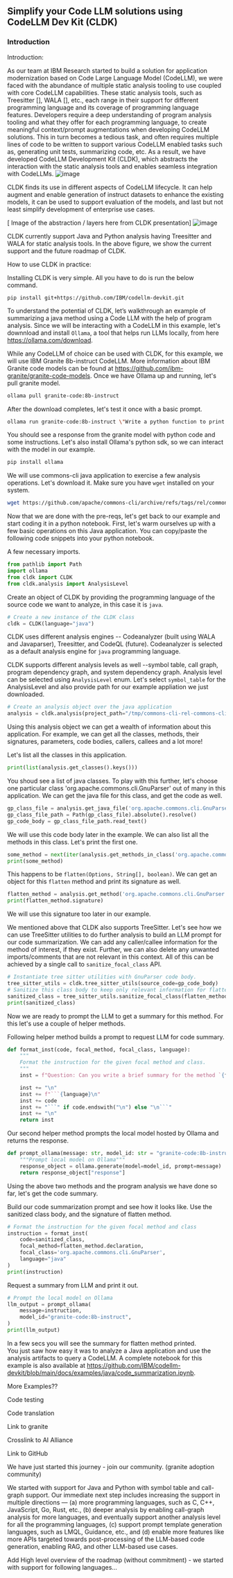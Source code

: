 ## Simplify your Code LLM solutions using CodeLLM Dev Kit (CLDK)

<!-- TODOs: 

Example: Raju

Experience: Rangeet, before and after

Nice picture: Rahul -->

### Introduction
Introduction:

As our team at IBM Research started to build a solution for application modernization based on Code Large Language Model (CodeLLM), we were faced with the abundance of multiple static analysis tooling to use coupled with core CodeLLM capabilities. These static analysis tools, such as Treesitter [], WALA [], etc., each range in their support for different programming language and its coverage of programming language features. Developers require a deep understanding of program analysis tooling and what they offer for each programming language, to create meaningful context/prompt augmentations when developing CodeLLM solutions. This in turn becomes a tedious task, and often requires multiple lines of code to be written to support various CodeLLM enabled tasks such as, generating unit tests, summarizing code, etc.  As a result, we have developed CodeLLM Development Kit (CLDK), which abstracts the interaction with the static analysis tools and enables seamless integration with CodeLLMs. 
![image](cldk-logo.png)

CLDK finds its use in different aspects of CodeLLM lifecycle. It can help augment and enable generation of instruct datasets to enhance the existing models, it can be used to support evaluation of the models, and last but not least simplify development of enterprise use cases. 

[ Image of the abstraction / layers here from CLDK presentation]
![image](cldk2.png)


CLDK currently support Java and Python analysis having Treesitter and WALA for static analysis tools. In the above figure, we show the current support and the future roadmap of CLDK.

How to use CLDK in practice:

Installing CLDK is very simple. All you have to do is run the below command.

```
pip install git+https://github.com/IBM/codellm-devkit.git
```

To understand the potential of CLDK, let’s walkthrough an example of summarizing a java method using a Code LLM with the help of program analysis.  Since we will be interacting with a CodeLLM in this example, let's downnload and install ```Ollama```, a tool that helps run LLMs locally, from here https://ollama.com/download. 

While any CodeLLM of choice can be used with CLDK, for this example, we will use IBM Granite 8b-instruct CodeLLM. More information about IBM Granite code models can be found at https://github.com/ibm-granite/granite-code-models. Once we have Ollama up and running, let's pull granite model.

```bash
ollama pull granite-code:8b-instruct
```

After the download completes, let's test it once with a basic prompt.

```bash
ollama run granite-code:8b-instruct \"Write a python function to print 'Hello, World!'
```
You should see a response from the granite model with python code and some instructions.  Let's also install Ollama's python sdk, so we can interact with the model in our example.

```bash
pip install ollama
```

We will use commons-cli java application to exercise a few analysis operations.  Let's download it.  Make sure you have ```wget``` installed on your system.

```bash
wget https://github.com/apache/commons-cli/archive/refs/tags/rel/commons-cli-1.7.0.zip -O /tmp/commons-cli-1.7.0.zip && unzip -o /tmp/commons-cli-1.7.0.zip -d /tmp
```

Now that we are done with the pre-reqs, let's get back to our example and start coding it in a python notebook. First, let's warm ourselves up with a few basic operations on this Java application. You can copy/paste the following code snippets into your python notebook.

A few necessary imports.

```python
from pathlib import Path
import ollama
from cldk import CLDK
from cldk.analysis import AnalysisLevel
```

Create an object of CLDK by providing the programming language of the source code we want to analyze, in this case it is ```java```.

```python
# Create a new instance of the CLDK class
cldk = CLDK(language="java")
```

CLDK uses different analysis engines -- Codeanalyzer (built using WALA and Javaparser), Treesitter, and CodeQL (future). Codeanalyzer is selected as a default analysis engine for ```java``` programming language. 

CLDK supports different analysis levels as well --symbol table, call graph, program dependency graph, and system dependency graph. Analysis level can be selected using ```AnalysisLevel``` enum. Let's select ```symbol_table``` for the AnalysisLevel and also provide path for our example appliation we just downloaded.

```python
# Create an analysis object over the java application
analysis = cldk.analysis(project_path="/tmp/commons-cli-rel-commons-cli-1.7.0", analysis_level=AnalysisLevel.symbol_table)
```
Using this analysis object we can get a wealth of information about this application.  For example, we can get all the classes, methods, their signatures, parameters, code bodies, callers, callees and a lot more! 

Let's list all the classes in this application.

```python
print(list(analysis.get_classes().keys()))
```
You shoud see a list of java classes.  To play with this further, let's choose one particular class 'org.apache.commons.cli.GnuParser' out of many in this application. We can get the java file for this class, and get the code as well.

```python
gp_class_file = analysis.get_java_file('org.apache.commons.cli.GnuParser')
gp_class_file_path = Path(gp_class_file).absolute().resolve()
gp_code_body = gp_class_file_path.read_text()
```
We will use this code body later in the example.  We can also list all the methods in this class.  Let's print the first one.

```python
some_method = next(iter(analysis.get_methods_in_class('org.apache.commons.cli.GnuParser')))
print(some_method)
```
This happens to be `flatten(Options, String[], boolean)`.  We can get an object for this ```flatten``` method and print its signature as well.

```python
flatten_method = analysis.get_method('org.apache.commons.cli.GnuParser','flatten(Options, String[], boolean)')
print(flatten_method.signature)
```
We will use this signature too later in our example.

We mentioned above that CLDK also supports TreeSitter.  Let's see how we can use TreeSitter utilities to do further analysis to build an LLM prompt for our code summarization.  We can add any caller/callee information for the method of interest, if they exist. Further, we can also delete any unwanted imports/comments that are not relevant in this context. All of this can be achieved by a single call to ```sanitize_focal_class``` API.

```python
# Instantiate tree sitter utilities with GnuParser code body.
tree_sitter_utils = cldk.tree_sitter_utils(source_code=gp_code_body)
# Sanitize this class body to keep only relevant information for flatten method.
sanitized_class = tree_sitter_utils.sanitize_focal_class(flatten_method.declaration)
print(sanitized_class)
```

Now we are ready to prompt the LLM to get a summary for this method.  For this let's use a couple of helper methods. 

Following helper method builds a prompt to request LLM for code summary.  

```python
def format_inst(code, focal_method, focal_class, language):
    """
    Format the instruction for the given focal method and class.
    """
    inst = f"Question: Can you write a brief summary for the method `{focal_method}` in the class `{focal_class}` below?\n"

    inst += "\n"
    inst += f"```{language}\n"
    inst += code
    inst += "```" if code.endswith("\n") else "\n```"
    inst += "\n"
    return inst
```

Our second helper method prompts the local model hosted by Ollama and returns the response.
```python
def prompt_ollama(message: str, model_id: str = "granite-code:8b-instruct") -> str:
    """Prompt local model on Ollama"""
    response_object = ollama.generate(model=model_id, prompt=message)
    return response_object["response"]
```

Using the above two methods and the program analysis we have done so far, let's get the code summary.


Build our code summarization prompt and see how it looks like.  Use the sanitized class body, and the signature of flatten method.
```python
# Format the instruction for the given focal method and class
instruction = format_inst(
    code=sanitized_class,
    focal_method=flatten_method.declaration,
    focal_class='org.apache.commons.cli.GnuParser',
    language="java"
)
print(instruction)
```

Request a summary from LLM and print it out.

```python
# Prompt the local model on Ollama
llm_output = prompt_ollama(
    message=instruction,
    model_id="granite-code:8b-instruct",
)
print(llm_output)
```
In a few secs you will see the summary for flatten method printed.  
You just saw how easy it was to analyze a Java application and use the analysis artifacts to query a CodeLLM. A complete notebook for this example is also available at https://github.com/IBM/codellm-devkit/blob/main/docs/examples/java/code_summarization.ipynb.



More Examples??

Code testing

Code translation

Link to granite

Crosslink to AI Alliance

Link to GitHub

We have just started this journey - join our community. (granite adoption community)

We started with support for Java and Python with symbol table and call-graph support. Our immediate next step includes increasing the support in multiple directions — (a) more programming languages, such as C, C++, JavaScript, Go, Rust, etc., (b) deeper analysis by enabling call-graph analysis for more languages, and eventually support another analysis level for all the programming languages, (c) support prompt template generation languages, such as LMQL, Guidance, etc., and (d) enable more features like more APIs targeted towards post-processing of the LLM-based code generation, enabling RAG, and other LLM-based use cases.

Add High level overview of the roadmap (without commitment) - we started with support for following languages…